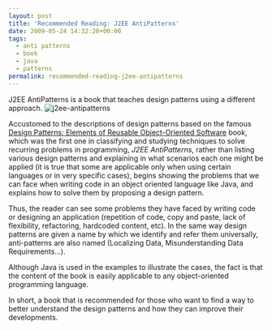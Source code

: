 ```yaml
---
layout: post
title: 'Recommended Reading: J2EE AntiPatterns'
date: 2009-05-24 14:32:20+00:00
tags:
  - anti patterns
  - book
  - java
  - patterns
permalink: recommended-reading-j2ee-antipatterns
---
```


J2EE AntiPatterns is a book that teaches design patterns using a different approach.
![j2ee-antipatterns](/assets/images/posts/j2ee-antipatterns.jpg)

<!-- more -->
Accustomed to the descriptions of design patterns based on the famous [Design Patterns: Elements of Reusable Object-Oriented Software](https://en.wikipedia.org/wiki/Design_Patterns) book, which was the first one in classifying and studying techniques to solve recurring problems in programming, _J2EE AntiPatterns_, rather than listing various design patterns and explaining in what scenarios each one might be applied (it is true that some are applicable only when using certain languages or in very specific cases), begins showing the problems that we can face when writing code in an object oriented language like Java, and explains how to solve them by proposing a design pattern.

Thus, the reader can see some problems they have faced by writing code or designing an application (repetition of code, copy and paste, lack of flexibility, refactoring, hardcoded content, etc). In the same way design patterns are given a name by which we identify and refer them universally, anti-patterns are also named (Localizing Data, Misunderstanding Data Requirements...).

Although Java is used in the examples to illustrate the cases, the fact is that the content of the book is easily applicable to any object-oriented programming language.

In short, a book that is recommended for those who want to find a way to better understand the design patterns and how they can improve their developments.

